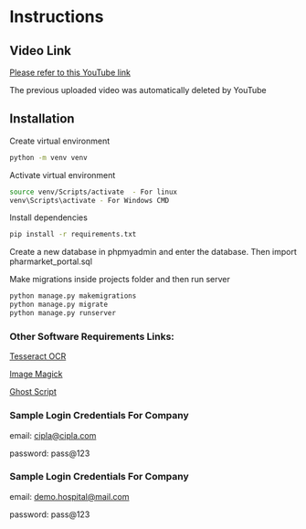 # Instructions

## Video Link
[Please refer to this YouTube link](https://youtu.be/-YMor2Bg_tU)

The previous uploaded video was automatically deleted by YouTube

## Installation

Create virtual environment

```bash
python -m venv venv
```
Activate virtual environment

```bash
source venv/Scripts/activate  - For linux
venv\Scripts\activate - For Windows CMD
```
Install dependencies

```bash
pip install -r requirements.txt
```
Create a new database in phpmyadmin and enter the database. Then import pharmarket_portal.sql

Make migrations inside projects folder and then run server

```bash
python manage.py makemigrations
python manage.py migrate
python manage.py runserver
```
### Other Software Requirements Links: 
[Tesseract OCR](https://digi.bib.uni-mannheim.de/tesseract/tesseract-ocr-w64-setup-v5.0.0-alpha.20200328.exe)

[Image Magick](https://imagemagick.org/download/binaries/ImageMagick-7.0.10-32-Q16-HDRI-x64-dll.exe)

[Ghost Script](https://github.com/ArtifexSoftware/ghostpdl-downloads/releases/download/gs9533/gs9533w64.exe)


### Sample Login Credentials For Company
email: cipla@cipla.com

password: pass@123

### Sample Login Credentials For Company
email: demo.hospital@mail.com

password: pass@123

